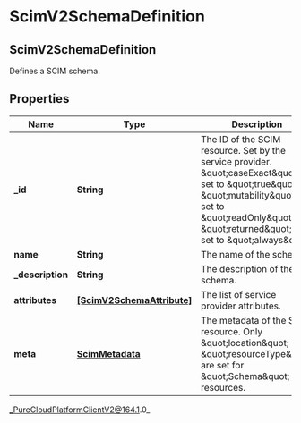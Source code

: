 # ScimV2SchemaDefinition

## ScimV2SchemaDefinition
Defines a SCIM schema.

## Properties

|Name | Type | Description | Notes|
|------------ | ------------- | ------------- | -------------|
| **_id** | **String** | The ID of the SCIM resource. Set by the service provider. \&quot;caseExact\&quot; is set to \&quot;true\&quot;. \&quot;mutability\&quot; is set to \&quot;readOnly\&quot;. \&quot;returned\&quot; is set to \&quot;always\&quot;. | [optional] |
| **name** | **String** | The name of the schema. | [optional] |
| **_description** | **String** | The description of the schema. | [optional] |
| **attributes** | [**[ScimV2SchemaAttribute]**]([ScimV2SchemaAttribute]) | The list of service provider attributes. | [optional] |
| **meta** | [**ScimMetadata**](ScimMetadata) | The metadata of the SCIM resource. Only \&quot;location\&quot; and \&quot;resourceType\&quot; are set for \&quot;Schema\&quot; resources. | [optional] |



_PureCloudPlatformClientV2@164.1.0_
